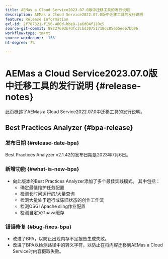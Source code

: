 ```yaml
---
title: AEMas a Cloud Service2023.07.0版中迁移工具的发行说明
description: AEMas a Cloud Service2022.07.0版中迁移工具的发行说明
feature: Release Information
exl-id: 2f787321-f156-480d-bbe8-1a6d04f110c5
source-git-commit: 88227693b7dfc3cbd30751718dc85e55ee67bb96
workflow-type: tm+mt
source-wordcount: '156'
ht-degree: 7%

---
```


# AEMas a Cloud Service2023.07.0版中迁移工具的发行说明 {#release-notes}

此页概述了AEMas a Cloud Service2022.07.0中迁移工具的发行说明。

## Best Practices Analyzer {#bpa-release}

### 发布日期 {#release-date-bpa}

Best Practices Analyzer v2.1.42的发布日期是2023年7月6日。

### 新增功能 {#what-is-new-bpa}

* 向此版本的Best Practices Analyzer添加了多个最佳实践模式。 其中包括：
   * 确定最低维护任务配置
   * 检测长时间运行的/大量查询
   * 检测大量处于运行或陈旧状态的创作工作流
   * 检测OSGI Apache sling作业配置
   * 检测自定义Guava缓存

### 错误修复 {#bug-fixes-bpa}

* 改进了BPA，以防止出现内存不足报告生成失败。
* 改进了BPA以检测路径中的转义字符，以防止在将内容迁移到AEMas a Cloud Service时内容摄取失败。


